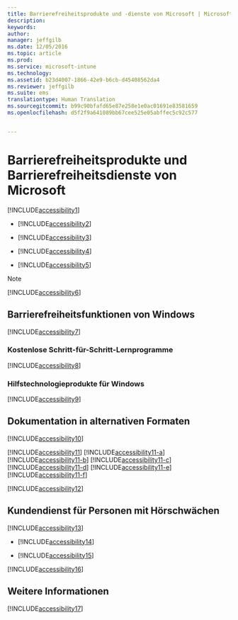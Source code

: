 ```yaml
---
title: Barrierefreiheitsprodukte und -dienste von Microsoft | Microsoft Intune
description: 
keywords: 
author: 
manager: jeffgilb
ms.date: 12/05/2016
ms.topic: article
ms.prod: 
ms.service: microsoft-intune
ms.technology: 
ms.assetid: b23d4007-1866-42e9-b6cb-d45408562da4
ms.reviewer: jeffgilb
ms.suite: ems
translationtype: Human Translation
ms.sourcegitcommit: b99c90bfafd65e87e258e1e0ac01691e83581659
ms.openlocfilehash: d5f2f9a641089bb67cee525e05abffec5c92c577


---
```


# <a name="accessibility-products-and-services-from-microsoft"></a>Barrierefreiheitsprodukte und Barrierefreiheitsdienste von Microsoft
[!INCLUDE[accessibility1](./includes/accessibility1_md.md)]

-   [!INCLUDE[accessibility2](./includes/accessibility2_md.md)]

-   [!INCLUDE[accessibility3](./includes/accessibility3_md.md)]

-   [!INCLUDE[accessibility4](./includes/accessibility4_md.md)]

-   [!INCLUDE[accessibility5](./includes/accessibility5_md.md)]

> [!NOTE]
> [!INCLUDE[accessibility6](./includes/accessibility6_md.md)]

## <a name="accessibility-features-of-windows"></a>Barrierefreiheitsfunktionen von Windows
[!INCLUDE[accessibility7](./includes/accessibility7_md.md)]

### <a name="free-step-by-step-tutorials"></a>Kostenlose Schritt-für-Schritt-Lernprogramme
[!INCLUDE[accessibility8](./includes/accessibility8_md.md)]

### <a name="assistive-technology-products-for-windows"></a>Hilfstechnologieprodukte für Windows
[!INCLUDE[accessibility9](./includes/accessibility9_md.md)]

## <a name="documentation-in-alternative-formats"></a>Dokumentation in alternativen Formaten
[!INCLUDE[accessibility10](./includes/accessibility10_md.md)]

[!INCLUDE[accessibility11](./includes/accessibility11_md.md)]
[!INCLUDE[accessibility11-a](./includes/accessibility11-a_md.md)]
[!INCLUDE[accessibility11-b](./includes/accessibility11-b_md.md)]
[!INCLUDE[accessibility11-c](./includes/accessibility11-c_md.md)]
[!INCLUDE[accessibility11-d](./includes/accessibility11-d_md.md)]
[!INCLUDE[accessibility11-e](./includes/accessibility11-e_md.md)]
[!INCLUDE[accessibility11-f](./includes/accessibility11-f_md.md)]

[!INCLUDE[accessibility12](./includes/accessibility12_md.md)]

## <a name="customer-service-for-people-with-hearing-impairments"></a>Kundendienst für Personen mit Hörschwächen
[!INCLUDE[accessibility13](./includes/accessibility13_md.md)]

-   [!INCLUDE[accessibility14](./includes/accessibility14_md.md)]

-   [!INCLUDE[accessibility15](./includes/accessibility15_md.md)]

[!INCLUDE[accessibility16](./includes/accessibility16_md.md)]

## <a name="for-more-information"></a>Weitere Informationen
[!INCLUDE[accessibility17](./includes/accessibility17_md.md)]



<!--HONumber=Dec16_HO1-->


